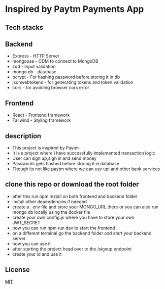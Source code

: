 
# Inspired by Paytm Payments App


## Tech stacks
 ## Backend
- Express - HTTP Server
- mongoose - ODM to connect to MongoDB
- zod - Input validation
- mongo db - database
- bcrypt - For hashing password before storing it in db
- jsonwebtokens - for generating tokens and token validation
- cors - for avoiding browser cors error

## Frontend
- React - Frontend framework
- Tailwind - Styling framework

## description
- This project is inspired by Paytm
- It is  a project where i have successfully implemented transaction logic 
- User can sign up,sign in and send money
- Passwords gets hashed before storing it in database
- Though its not like paytm where we can use upi and other bank services

## clone this repo or download the root folder
- after this run npm install on  both frontend and backend folder
- install other dependencies if needed
- create a . env file and store your MONGO_URL there or you can also run mongo db locally using the docker file 
- create your own config.js where you have to store your own JWT_SECRET
- now you can run npm run dev to start the frontend
- on a different terminal go the backend folder and start your backend server
- now you can use it 
- after starting the project head over to the /signup endpoint 
- create your id and use it 

 ## License
 [MIT](LICENSE)
